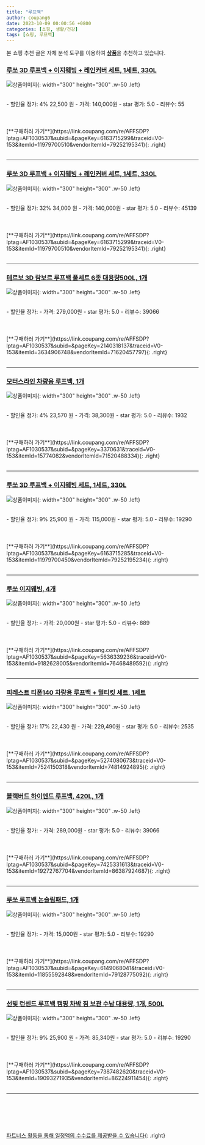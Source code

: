 ```yaml
---
title: "루프백"
author: coupang6
date: 2023-10-09 00:00:56 +0800
categories: [쇼핑, 생활/건강]
tags: [쇼핑, 루프백]
---
```


본 쇼핑 추천 글은 자체 분석 도구를 이용하여 [**상품**](https://link.coupang.com/a/bao1ui)을 추천하고 있습니다.

### [루쏘 3D 루프백 + 이지웨빙 + 레인커버 세트, 1세트, 330L](https://link.coupang.com/re/AFFSDP?lptag=AF1030537&subid=&pageKey=6163715299&traceid=V0-153&itemId=11979700510&vendorItemId=79252195341)

![상품이미지](https://thumbnail9.coupangcdn.com/thumbnails/remote/230x230ex/image/retail/images/2021/11/05/13/0/4a7bab1c-0b89-406e-bc8a-df44bf4f5faa.jpg){: width="300" height="300" .w-50 .left}


<br>
- 할인율 정가: 4%  22,500   원
- 가격: 140,000원
- star 평가: 5.0
- 리뷰수: 55
<br>
<br>
<br>
<br>
[**구매하러 가기**](https://link.coupang.com/re/AFFSDP?lptag=AF1030537&subid=&pageKey=6163715299&traceid=V0-153&itemId=11979700510&vendorItemId=79252195341){: .right}
<br>
<br>

---

### [루쏘 3D 루프백 + 이지웨빙 + 레인커버 세트, 1세트, 330L](https://link.coupang.com/re/AFFSDP?lptag=AF1030537&subid=&pageKey=6163715299&traceid=V0-153&itemId=11979700510&vendorItemId=79252195341)

![상품이미지](https://thumbnail9.coupangcdn.com/thumbnails/remote/230x230ex/image/retail/images/2021/11/05/13/0/4a7bab1c-0b89-406e-bc8a-df44bf4f5faa.jpg){: width="300" height="300" .w-50 .left}


<br>
- 할인율 정가: 32%  34,000   원
- 가격: 140,000원
- star 평가: 5.0
- 리뷰수: 45139
<br>
<br>
<br>
<br>
[**구매하러 가기**](https://link.coupang.com/re/AFFSDP?lptag=AF1030537&subid=&pageKey=6163715299&traceid=V0-153&itemId=11979700510&vendorItemId=79252195341){: .right}
<br>
<br>

---

### [테르보 3D 람보르 루프백 풀세트 6종 대용량500L, 1개](https://link.coupang.com/re/AFFSDP?lptag=AF1030537&subid=&pageKey=2140318137&traceid=V0-153&itemId=3634906748&vendorItemId=71620457797)

![상품이미지](https://thumbnail6.coupangcdn.com/thumbnails/remote/230x230ex/image/vendor_inventory/5747/0b92aecbea819e626febd5b937bdfb2dcdfbe5a963da3511c164e1a986be.jpg){: width="300" height="300" .w-50 .left}


<br>
- 할인율 정가: 
- 가격: 279,000원
- star 평가: 5.0
- 리뷰수: 39066
<br>
<br>
<br>
<br>
[**구매하러 가기**](https://link.coupang.com/re/AFFSDP?lptag=AF1030537&subid=&pageKey=2140318137&traceid=V0-153&itemId=3634906748&vendorItemId=71620457797){: .right}
<br>
<br>

---

### [모터스라인 차량용 루프백, 1개](https://link.coupang.com/re/AFFSDP?lptag=AF1030537&subid=&pageKey=3370631&traceid=V0-153&itemId=15774082&vendorItemId=71520488334)

![상품이미지](https://thumbnail8.coupangcdn.com/thumbnails/remote/230x230ex/image/retail/images/2020/09/09/11/7/ebaaa1c9-27e9-4052-ad7c-178a9132af80.jpg){: width="300" height="300" .w-50 .left}


<br>
- 할인율 정가: 4%  23,570   원
- 가격: 38,300원
- star 평가: 5.0
- 리뷰수: 1932
<br>
<br>
<br>
<br>
[**구매하러 가기**](https://link.coupang.com/re/AFFSDP?lptag=AF1030537&subid=&pageKey=3370631&traceid=V0-153&itemId=15774082&vendorItemId=71520488334){: .right}
<br>
<br>

---

### [루쏘 3D 루프백 + 이지웨빙 세트, 1세트, 330L](https://link.coupang.com/re/AFFSDP?lptag=AF1030537&subid=&pageKey=6163715285&traceid=V0-153&itemId=11979700450&vendorItemId=79252195234)

![상품이미지](https://thumbnail7.coupangcdn.com/thumbnails/remote/230x230ex/image/retail/images/2021/11/05/13/9/309743c3-8fa7-4c14-b718-0a210b9689af.jpg){: width="300" height="300" .w-50 .left}


<br>
- 할인율 정가: 9%  25,900   원
- 가격: 115,000원
- star 평가: 5.0
- 리뷰수: 19290
<br>
<br>
<br>
<br>
[**구매하러 가기**](https://link.coupang.com/re/AFFSDP?lptag=AF1030537&subid=&pageKey=6163715285&traceid=V0-153&itemId=11979700450&vendorItemId=79252195234){: .right}
<br>
<br>

---

### [루쏘 이지웨빙, 4개](https://link.coupang.com/re/AFFSDP?lptag=AF1030537&subid=&pageKey=5636339236&traceid=V0-153&itemId=9182628005&vendorItemId=76468489592)

![상품이미지](https://thumbnail7.coupangcdn.com/thumbnails/remote/230x230ex/image/vendor_inventory/ec97/f1061b371ea1ee8c2dd7878bc8d0a2dcc97f13e3a4e516777ce5ddd8b7e6.jpg){: width="300" height="300" .w-50 .left}


<br>
- 할인율 정가: 
- 가격: 20,000원
- star 평가: 5.0
- 리뷰수: 889
<br>
<br>
<br>
<br>
[**구매하러 가기**](https://link.coupang.com/re/AFFSDP?lptag=AF1030537&subid=&pageKey=5636339236&traceid=V0-153&itemId=9182628005&vendorItemId=76468489592){: .right}
<br>
<br>

---

### [피레스트 티폰140 차량용 루프백 + 멀티킷 세트, 1세트](https://link.coupang.com/re/AFFSDP?lptag=AF1030537&subid=&pageKey=5274080673&traceid=V0-153&itemId=7524150318&vendorItemId=74814924895)

![상품이미지](https://thumbnail6.coupangcdn.com/thumbnails/remote/230x230ex/image/rs_quotation_api/tf7iizru/807d89b6c7604cc0b441e7fe78f876b2.jpg){: width="300" height="300" .w-50 .left}


<br>
- 할인율 정가: 17%  22,430   원
- 가격: 229,490원
- star 평가: 5.0
- 리뷰수: 2535
<br>
<br>
<br>
<br>
[**구매하러 가기**](https://link.coupang.com/re/AFFSDP?lptag=AF1030537&subid=&pageKey=5274080673&traceid=V0-153&itemId=7524150318&vendorItemId=74814924895){: .right}
<br>
<br>

---

### [블랙버드 하이엔드 루프백, 420L, 1개](https://link.coupang.com/re/AFFSDP?lptag=AF1030537&subid=&pageKey=7425331613&traceid=V0-153&itemId=19272767704&vendorItemId=86387924687)

![상품이미지](https://thumbnail10.coupangcdn.com/thumbnails/remote/230x230ex/image/rs_quotation_api/yvryqrzi/43d61904fa0547bb8de788397e25f411.jpg){: width="300" height="300" .w-50 .left}


<br>
- 할인율 정가: 
- 가격: 289,000원
- star 평가: 5.0
- 리뷰수: 39066
<br>
<br>
<br>
<br>
[**구매하러 가기**](https://link.coupang.com/re/AFFSDP?lptag=AF1030537&subid=&pageKey=7425331613&traceid=V0-153&itemId=19272767704&vendorItemId=86387924687){: .right}
<br>
<br>

---

### [루쏘 루프백 논슬립패드, 1개](https://link.coupang.com/re/AFFSDP?lptag=AF1030537&subid=&pageKey=6149068041&traceid=V0-153&itemId=11855592848&vendorItemId=79128775092)

![상품이미지](https://thumbnail7.coupangcdn.com/thumbnails/remote/230x230ex/image/retail/images/2021/10/28/17/0/51afa97b-a37d-4f81-b7f5-632a7c70c45c.jpg){: width="300" height="300" .w-50 .left}


<br>
- 할인율 정가: 
- 가격: 15,000원
- star 평가: 5.0
- 리뷰수: 19290
<br>
<br>
<br>
<br>
[**구매하러 가기**](https://link.coupang.com/re/AFFSDP?lptag=AF1030537&subid=&pageKey=6149068041&traceid=V0-153&itemId=11855592848&vendorItemId=79128775092){: .right}
<br>
<br>

---

### [선빛 런센드 루프백 캠핑 차박 짐 보관 수납 대용량, 1개, 500L](https://link.coupang.com/re/AFFSDP?lptag=AF1030537&subid=&pageKey=7387482620&traceid=V0-153&itemId=19093271935&vendorItemId=86224911454)

![상품이미지](https://thumbnail7.coupangcdn.com/thumbnails/remote/230x230ex/image/vendor_inventory/a8a8/0a2f46842552bf9cdaf2610988c78519e6ce3654932be1fa538db7e260fb.jpg){: width="300" height="300" .w-50 .left}


<br>
- 할인율 정가: 9%  25,900   원
- 가격: 85,340원
- star 평가: 5.0
- 리뷰수: 19290
<br>
<br>
<br>
<br>
[**구매하러 가기**](https://link.coupang.com/re/AFFSDP?lptag=AF1030537&subid=&pageKey=7387482620&traceid=V0-153&itemId=19093271935&vendorItemId=86224911454){: .right}
<br>
<br>

---
<br><br><br><br><br> [파트너스 활동을 통해 일정액의 수수료를 제공받을 수 있습니다](https://link.coupang.com/a/bao1ui){: .right}